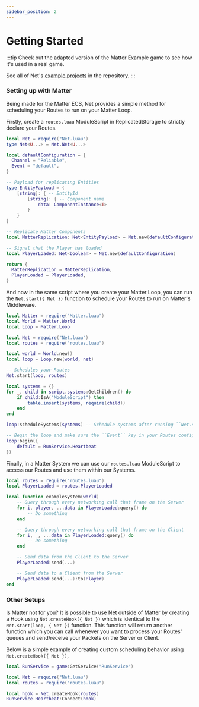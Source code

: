 ```yaml
---
sidebar_position: 2
---
```


# Getting Started

:::tip
Check out the adapted version of the Matter Example game to see how it's used in a real game.

See all of Net's [example projects](https://github.com/YetAnotherClown/Net/tree/main/examples) in the repository.
:::

### Setting up with Matter

Being made for the Matter ECS, Net provides a simple method for scheduling your Routes to run
on your Matter Loop.

Firstly, create a ``routes.luau`` ModuleScript in ReplicatedStorage to strictly declare your Routes.

```lua title="routes.luau"
local Net = require("Net.luau")
type Net<U...> = Net.Net<U...>

local defaultConfiguration = {
  Channel = "Reliable",
  Event = "default",
}

-- Payload for replicating Entities
type EntityPayload = {
    [string]: { -- EntityId
        [string]: { -- Component name
            data: ComponentInstance<T>
        }
    }
}

-- Replicate Matter Components
local MatterReplication: Net<EntityPayload> = Net.new(defaultConfiguration)

-- Signal that the Player has loaded
local PlayerLoaded: Net<boolean> = Net.new(defaultConfiguration)

return {
  MatterReplication = MatterReplication,
  PlayerLoaded = PlayerLoaded,
}
```

And now in the same script where you create your Matter Loop, you can run the ``Net.start({ Net })``
function to schedule your Routes to run on Matter's Middleware.

```lua title="init.server.luau / init.client.luau"
local Matter = require("Matter.luau")
local World = Matter.World
local Loop = Matter.Loop

local Net = require("Net.luau")
local routes = require("routes.luau")

local world = World.new()
local loop = Loop.new(world, net)

-- Schedules your Routes
Net.start(loop, routes)

local systems = {}
for _, child in script.systems:GetChildren() do
    if child:IsA("ModuleScript") then
        table.insert(systems, require(child))
    end
end

loop:scheduleSystems(systems) -- Schedule systems after running ``Net.start()``

-- Begin the loop and make sure the ``Event`` key in your Routes configuration are added here
loop:begin({
    default = RunService.Heartbeat
})
```

Finally, in a Matter System we can use our ``routes.luau`` ModuleScript to access our Routes and
use them within our Systems.

```lua title="systems/exampleSystem.luau"
local routes = require("routes.luau")
local PlayerLoaded = routes.PlayerLoaded

local function exampleSystem(world)
    -- Query through every networking call that frame on the Server
    for i, player, ...data in PlayerLoaded:query() do
        -- Do something
    end

    -- Query through every networking call that frame on the Client
    for i, _, ...data in PlayerLoaded:query() do
        -- Do something
    end

    -- Send data from the Client to the Server
    PlayerLoaded:send(...)

    -- Send data to a Client from the Server
    PlayerLoaded:send(...):to(Player)
end
```

### Other Setups

Is Matter not for you? It is possible to use Net outside of Matter by creating a Hook using ``Net.createHook({ Net })``
which is identical to the ``Net.start(loop, { Net })`` function. This function will return another function which you can
call whenever you want to process your Routes' queues and send/receive your Packets on the Server or Client.

Below is a simple example of creating custom scheduling behavior using ``Net.createHook({ Net })``,
```lua
local RunService = game:GetService("RunService")

local Net = require("Net.luau")
local routes = require("routes.luau")

local hook = Net.createHook(routes)
RunService.Heartbeat:Connect(hook)
```